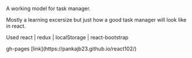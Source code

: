 <p>A working model for task manager. </p>
<p>Mostly a learning excersize but just how a good task manager will look like in react. </p>
<p> Used react | redux | localStorage | react-bootstrap </p>
gh-pages [link](https://pankajb23.github.io/react102/)
